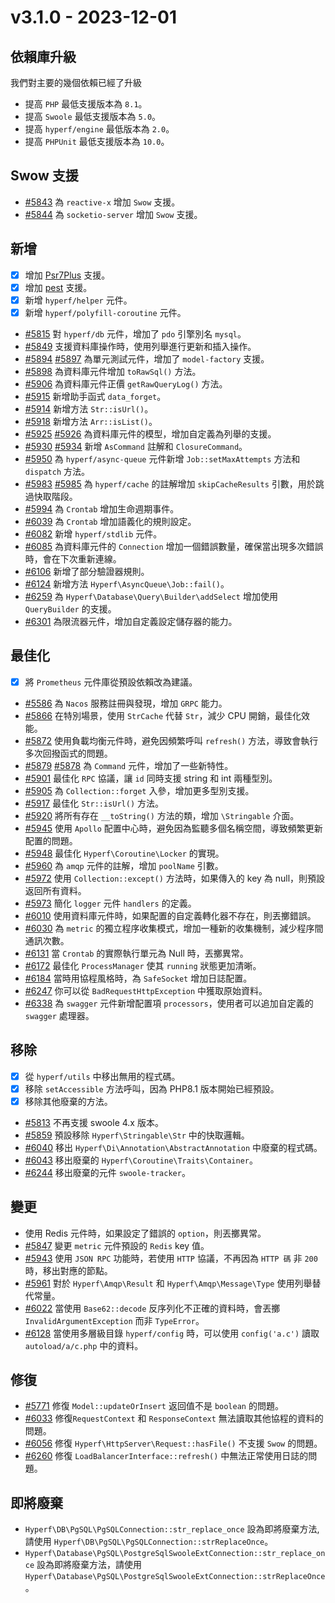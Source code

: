 # v3.1.0 - 2023-12-01

## 依賴庫升級

我們對主要的幾個依賴已經了升級

- 提高 `PHP` 最低支援版本為 `8.1`。
- 提高 `Swoole` 最低支援版本為 `5.0`。
- 提高 `hyperf/engine` 最低版本為 `2.0`。
- 提高 `PHPUnit` 最低支援版本為 `10.0`。

## Swow 支援

- [#5843](https://github.com/hyperf/hyperf/pull/5843) 為 `reactive-x` 增加 `Swow` 支援。
- [#5844](https://github.com/hyperf/hyperf/pull/5844) 為 `socketio-server` 增加 `Swow` 支援。

## 新增

- [x] 增加 [Psr7Plus](https://github.com/swow/psr7-plus) 支援。
- [x] 增加 [pest](https://github.com/pestphp/pest) 支援。
- [x] 新增 `hyperf/helper` 元件。
- [x] 新增 `hyperf/polyfill-coroutine` 元件。
- [#5815](https://github.com/hyperf/hyperf/pull/5815) 對 `hyperf/db` 元件，增加了 `pdo` 引擎別名 `mysql`。
- [#5849](https://github.com/hyperf/hyperf/pull/5849) 支援資料庫操作時，使用列舉進行更新和插入操作。
- [#5894](https://github.com/hyperf/hyperf/pull/5894) [#5897](https://github.com/hyperf/hyperf/pull/5897) 為單元測試元件，增加了 `model-factory` 支援。
- [#5898](https://github.com/hyperf/hyperf/pull/5898) 為資料庫元件增加 `toRawSql()` 方法。
- [#5906](https://github.com/hyperf/hyperf/pull/5906) 為資料庫元件正價 `getRawQueryLog()` 方法。
- [#5915](https://github.com/hyperf/hyperf/pull/5915) 新增助手函式 `data_forget`。
- [#5914](https://github.com/hyperf/hyperf/pull/5914) 新增方法 `Str::isUrl()`。
- [#5918](https://github.com/hyperf/hyperf/pull/5918) 新增方法 `Arr::isList()`。
- [#5925](https://github.com/hyperf/hyperf/pull/5925) [#5926](https://github.com/hyperf/hyperf/pull/5926) 為資料庫元件的模型，增加自定義為列舉的支援。
- [#5930](https://github.com/hyperf/hyperf/pull/5930) [#5934](https://github.com/hyperf/hyperf/pull/5934) 新增 `AsCommand` 註解和 `ClosureCommand`。
- [#5950](https://github.com/hyperf/hyperf/pull/5950) 為 `hyperf/async-queue` 元件新增 `Job::setMaxAttempts` 方法和 `dispatch` 方法。
- [#5983](https://github.com/hyperf/hyperf/pull/5983) [#5985](https://github.com/hyperf/hyperf/pull/5985) 為 `hyperf/cache` 的註解增加 `skipCacheResults` 引數，用於跳過快取階段。
- [#5994](https://github.com/hyperf/hyperf/pull/5994) 為 `Crontab` 增加生命週期事件。
- [#6039](https://github.com/hyperf/hyperf/pull/6039) 為 `Crontab` 增加語義化的規則設定。
- [#6082](https://github.com/hyperf/hyperf/pull/6082) 新增 `hyperf/stdlib` 元件。
- [#6085](https://github.com/hyperf/hyperf/pull/6085) 為資料庫元件的 `Connection` 增加一個錯誤數量，確保當出現多次錯誤時，會在下次重新連線。
- [#6106](https://github.com/hyperf/hyperf/pull/6106) 新增了部分驗證器規則。
- [#6124](https://github.com/hyperf/hyperf/pull/6124) 新增方法 `Hyperf\AsyncQueue\Job::fail()`。
- [#6259](https://github.com/hyperf/hyperf/pull/6259) 為 `Hyperf\Database\Query\Builder\addSelect` 增加使用 `QueryBuilder` 的支援。
- [#6301](https://github.com/hyperf/hyperf/pull/6301) 為限流器元件，增加自定義設定儲存器的能力。

## 最佳化

- [x] 將 `Prometheus` 元件庫從預設依賴改為建議。
- [#5586](https://github.com/hyperf/hyperf/pull/5586) 為 `Nacos` 服務註冊與發現，增加 `GRPC` 能力。
- [#5866](https://github.com/hyperf/hyperf/pull/5866) 在特別場景，使用 `StrCache` 代替 `Str`，減少 CPU 開銷，最佳化效能。
- [#5872](https://github.com/hyperf/hyperf/pull/5872) 使用負載均衡元件時，避免因頻繁呼叫 `refresh()` 方法，導致會執行多次回撥函式的問題。
- [#5879](https://github.com/hyperf/hyperf/pull/5879) [#5878](https://github.com/hyperf/hyperf/pull/5878) 為 `Command` 元件，增加了一些新特性。
- [#5901](https://github.com/hyperf/hyperf/pull/5901) 最佳化 `RPC` 協議，讓 `id` 同時支援 string 和 int 兩種型別。
- [#5905](https://github.com/hyperf/hyperf/pull/5905) 為 `Collection::forget` 入參，增加更多型別支援。
- [#5917](https://github.com/hyperf/hyperf/pull/5917) 最佳化 `Str::isUrl()` 方法。
- [#5920](https://github.com/hyperf/hyperf/pull/5920) 將所有存在 `__toString()` 方法的類，增加 `\Stringable` 介面。
- [#5945](https://github.com/hyperf/hyperf/pull/5945) 使用 `Apollo` 配置中心時，避免因為監聽多個名稱空間，導致頻繁更新配置的問題。
- [#5948](https://github.com/hyperf/hyperf/pull/5948) 最佳化 `Hyperf\Coroutine\Locker` 的實現。
- [#5960](https://github.com/hyperf/hyperf/pull/5960) 為 `amqp` 元件的註解，增加 `poolName` 引數。
- [#5972](https://github.com/hyperf/hyperf/pull/5972) 使用 `Collection::except()` 方法時，如果傳入的 key 為 null，則預設返回所有資料。
- [#5973](https://github.com/hyperf/hyperf/pull/5973) 簡化 `logger` 元件 `handlers` 的定義。
- [#6010](https://github.com/hyperf/hyperf/pull/6010) 使用資料庫元件時，如果配置的自定義轉化器不存在，則丟擲錯誤。
- [#6030](https://github.com/hyperf/hyperf/pull/6030) 為 `metric` 的獨立程序收集模式，增加一種新的收集機制，減少程序間通訊次數。
- [#6131](https://github.com/hyperf/hyperf/pull/6131) 當 `Crontab` 的實際執行單元為 Null 時，丟擲異常。
- [#6172](https://github.com/hyperf/hyperf/pull/6172) 最佳化 `ProcessManager` 使其 `running` 狀態更加清晰。
- [#6184](https://github.com/hyperf/hyperf/pull/6184) 當時用協程風格時，為 `SafeSocket` 增加日誌配置。
- [#6247](https://github.com/hyperf/hyperf/pull/6247) 你可以從 `BadRequestHttpException` 中獲取原始資料。
- [#6338](https://github.com/hyperf/hyperf/pull/6338) 為 `swagger` 元件新增配置項 `processors`，使用者可以追加自定義的 `swagger` 處理器。

## 移除

- [x] 從 `hyperf/utils` 中移出無用的程式碼。
- [x] 移除 `setAccessible` 方法呼叫，因為 PHP8.1 版本開始已經預設。
- [x] 移除其他廢棄的方法。
- [#5813](https://github.com/hyperf/hyperf/pull/5813) 不再支援 swoole 4.x 版本。
- [#5859](https://github.com/hyperf/hyperf/pull/5859) 預設移除 `Hyperf\Stringable\Str` 中的快取邏輯。
- [#6040](https://github.com/hyperf/hyperf/pull/6040) 移出 `Hyperf\Di\Annotation\AbstractAnnotation` 中廢棄的程式碼。
- [#6043](https://github.com/hyperf/hyperf/pull/6043) 移出廢棄的 `Hyperf\Coroutine\Traits\Container`。
- [#6244](https://github.com/hyperf/hyperf/pull/6244) 移出廢棄的元件 `swoole-tracker`。

## 變更

- 使用 Redis 元件時，如果設定了錯誤的 `option`，則丟擲異常。
- [#5847](https://github.com/hyperf/hyperf/pull/5847) 變更 `metric` 元件預設的 `Redis` key 值。
- [#5943](https://github.com/hyperf/hyperf/pull/5943) 使用 `JSON RPC` 功能時，若使用 `HTTP` 協議，不再因為 `HTTP 碼` 非 `200` 時，移出對應的節點。
- [#5961](https://github.com/hyperf/hyperf/pull/5961) 對於 `Hyperf\Amqp\Result` 和 `Hyperf\Amqp\Message\Type` 使用列舉替代常量。
- [#6022](https://github.com/hyperf/hyperf/pull/6022) 當使用 `Base62::decode` 反序列化不正確的資料時，會丟擲 `InvalidArgumentException` 而非 `TypeError`。
- [#6128](https://github.com/hyperf/hyperf/pull/6128) 當使用多層級目錄 `hyperf/config` 時，可以使用 `config('a.c')` 讀取 `autoload/a/c.php` 中的資料。

## 修復

- [#5771](https://github.com/hyperf/hyperf/pull/5771) 修復 `Model::updateOrInsert` 返回值不是 `boolean` 的問題。
- [#6033](https://github.com/hyperf/hyperf/pull/6033) 修復`RequestContext` 和 `ResponseContext` 無法讀取其他協程的資料的問題。
- [#6056](https://github.com/hyperf/hyperf/pull/6056) 修復 `Hyperf\HttpServer\Request::hasFile()` 不支援 `Swow` 的問題。
- [#6260](https://github.com/hyperf/hyperf/pull/6260) 修復 `LoadBalancerInterface::refresh()` 中無法正常使用日誌的問題。

## 即將廢棄

- `Hyperf\DB\PgSQL\PgSQLConnection::str_replace_once` 設為即將廢棄方法, 請使用 `Hyperf\DB\PgSQL\PgSQLConnection::strReplaceOnce`。
- `Hyperf\Database\PgSQL\PostgreSqlSwooleExtConnection::str_replace_once` 設為即將廢棄方法，請使用 `Hyperf\Database\PgSQL\PostgreSqlSwooleExtConnection::strReplaceOnce`。
